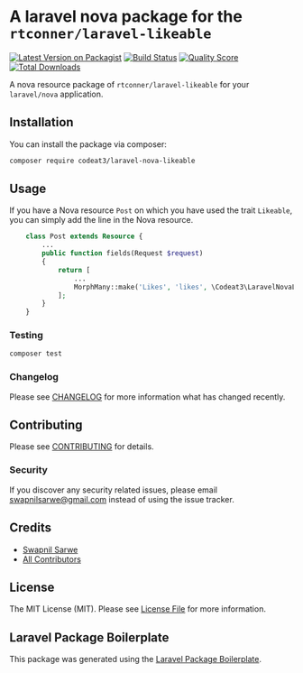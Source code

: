 # A laravel nova package for the `rtconner/laravel-likeable`

[![Latest Version on Packagist](https://img.shields.io/packagist/v/codeat3/laravel-nova-likeable.svg?style=flat-square)](https://packagist.org/packages/codeat3/laravel-nova-likeable)
[![Build Status](https://img.shields.io/travis/codeat3/laravel-nova-likeable/master.svg?style=flat-square)](https://travis-ci.org/codeat3/laravel-nova-likeable)
[![Quality Score](https://img.shields.io/scrutinizer/g/codeat3/laravel-nova-likeable.svg?style=flat-square)](https://scrutinizer-ci.com/g/codeat3/laravel-nova-likeable)
[![Total Downloads](https://img.shields.io/packagist/dt/codeat3/laravel-nova-likeable.svg?style=flat-square)](https://packagist.org/packages/codeat3/laravel-nova-likeable)

A nova resource package of `rtconner/laravel-likeable` for your `laravel/nova` application.

## Installation

You can install the package via composer:

```bash
composer require codeat3/laravel-nova-likeable
```

## Usage
If you have a Nova resource `Post` on which you have used the trait `Likeable`, you can simply add the line in the Nova resource.

``` php
    class Post extends Resource {
        ...
        public function fields(Request $request)
        {
            return [
                ...
                MorphMany::make('Likes', 'likes', \Codeat3\LaravelNovaLikeable\Resources\Like::class),
            ];
        }
    }


```

### Testing

``` bash
composer test
```

### Changelog

Please see [CHANGELOG](CHANGELOG.md) for more information what has changed recently.

## Contributing

Please see [CONTRIBUTING](CONTRIBUTING.md) for details.

### Security

If you discover any security related issues, please email swapnilsarwe@gmail.com instead of using the issue tracker.

## Credits

- [Swapnil Sarwe](https://github.com/codeat3)
- [All Contributors](../../contributors)

## License

The MIT License (MIT). Please see [License File](LICENSE.md) for more information.

## Laravel Package Boilerplate

This package was generated using the [Laravel Package Boilerplate](https://laravelpackageboilerplate.com).